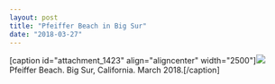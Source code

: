 ```yaml
---
layout: post
title: "Pfeiffer Beach in Big Sur"
date: "2018-03-27"
---
```


\[caption id="attachment\_1423" align="aligncenter" width="2500"\][![](images/DSC02717.jpg)](https://kenbooth.net/pfeiffer-beach-in-big-sur/dsc02717/#main) Pfeiffer Beach. Big Sur, California. March 2018.\[/caption\]
